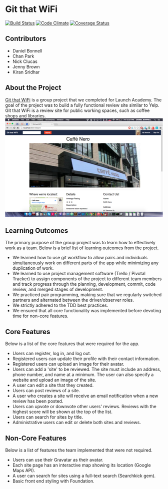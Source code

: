Git that WiFi
====
[![Build Status](https://travis-ci.org/danielbonnell/git_that_wifi.svg?branch=DB_1_view_page_details)](https://travis-ci.org/danielbonnell/git_that_wifi)
[![Code Climate](https://codeclimate.com/github/danielbonnell/git_that_wifi.png)](https://codeclimate.com/github/danielbonnell/git_that_wifi)
[![Coverage Status](https://coveralls.io/repos/danielbonnell/git_that_wifi/badge.png)](https://coveralls.io/r/danielbonnell/git_that_wifi)

## Contributors
* Daniel Bonnell
* Chan Park
* Nick Clucas
* Jenny Brown
* Kiran Sridhar

## About the Project
[Git that WiFi](http://stark-peak-6172.herokuapp.com/) is a group project that we completed for Launch Academy. The goal of the project was to build a fully functional review site similar to Yelp. Git that WiFi is a review site for public working spaces, such as coffee shops and libraries.
![Git that WiFi!](https://github.com/danielbonnell/git_that_wifi/blob/master/screenshot.png)

## Learning Outcomes
The primary purpose of the group project was to learn how to effectively work as a team. Below is a brief list of learning outcomes from the project.
* We learned how to use git workflow to allow pairs and individuals simultaneously work on different parts of the app while minimizing any duplication of work.
* We learned to use project management software (Trello / Pivotal Tracker) to assign components of the project to different team members and track progress through the planning, development, commit, code review, and merged stages of development.
* We practiced pair programming, making sure that we regularly switched partners and alternated between the driver/observer roles.
* We strictly adhered to the TDD best practices.
* We ensured that all core functionality was implemented before devoting time for non-core features.

## Core Features
Below is a list of the core features that were required for the app.
* Users can register, log in, and log out.
* Registered users can update their profile with their contact information.
* Registered users can upload an image for their avatar.
* Users can add a 'site' to be reviewed. The site must include an address, phone number, and name at a minimum. The user can also specify a website and upload an image of the site.
* A user can edit a site that they created.
* Users can post reviews of a site.
* A user who creates a site will receive an email notification when a new review has been posted.
* Users can upvote or downvote other users' reviews. Reviews with the highest score will be shown at the top of the list.
* Users can search for sites by title.
* Administrative users can edit or delete both sites and reviews.

## Non-Core Features
Below is a list of features the team implemented that were not required.
* Users can use their Gravatar as their avatar.
* Each site page has an interactive map showing its location (Google Maps API).
* A user can search for sites using a full-text search (Searchkick gem).
* Basic front end styling with Foundation.
